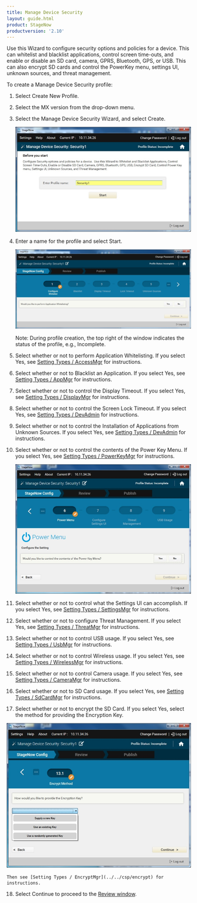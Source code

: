 ```yaml
---
title: Manage Device Security
layout: guide.html
product: StageNow
productversion: '2.10'
---
```

Use this Wizard to configure security options and policies for a device.  This can whitelist and blacklist applications, control screen time-outs, and enable or disable an SD card, camera, GPRS, Bluetooth, GPS, or USB. This can also encrypt SD cards and control the PowerKey menu, settings UI, unknown sources, and threat management. 

To create a Manage Device Security profile:

1. Select Create New Profile.

2. Select the MX version from the drop-down menu.

3. Select the Manage Device Security Wizard, and select Create.

    ![img](../../images/profiles/managesecurity_name.jpg)

4. Enter a name for the profile and select Start.

    ![img](../../images/profiles/managesecurity_whitelist.jpg)

    Note: During profile creation, the top right of the window indicates the status of the profile, e.g., Incomplete.

5. Select whether or not to perform Application Whitelisting. If you select Yes, see [Setting Types / AccessMgr](../../csp/access) for instructions. 

6. Select whether or not to Blacklist an Application. If you select Yes, see [Setting Types / AppMgr](../../csp/app) for instructions. 

7. Select whether or not to control the Display Timeout. If you select Yes, see [Setting Types / DisplayMgr](../../csp/display) for instructions. 

8. Select whether or not to control the Screen Lock Timeout. If you select Yes, see [Setting Types / DevAdmin](../../csp/devadmin) for instructions. 

9. Select whether or not to control the Installation of Applications from Unknown Sources. If you select Yes, see [Setting Types / DevAdmin](../../csp/devadmin) for instructions. 

10. Select whether or not to control the contents of the Power Key Menu. If you select Yes, see [Setting Types / PowerKeyMgr](../../csp/powerkey) for instructions.

    ![img](../../images/profiles/managesecurity_powerkey.jpg)

11. Select whether or not to control what the Settings UI can accomplish. If you select Yes, see [Setting Types / SettingsMgr](../../csp/settingsmgr) for instructions.

12. Select whether or not to configure Threat Management. If you select Yes, see [Setting Types / ThreatMgr](../../csp/threat) for instructions.

13. Select whether or not to control USB usage. If you select Yes, see [Setting Types / UsbMgr](../../csp/usb) for instructions.

14. Select whether or not to control Wireless usage. If you select Yes, see [Setting Types / WirelessMgr](../../csp/wireless) for instructions.

15. Select whether or not to control Camera usage. If you select Yes, see [Setting Types / CameraMgr](../../csp/camera) for instructions.

16. Select whether or not to SD Card usage. If you select Yes, see [Setting Types / SdCardMgr](../../csp/sdcard) for instructions.

17. Select whether or not to encrypt the SD Card. If you select Yes, select the method for providing the Encryption Key.

   ![img](../../images/profiles/managesecurity_encryptSDcard.jpg)


    Then see [Setting Types / EncryptMgr](../../csp/encrypt) for instructions.

18. Select Continue to proceed to the [Review window](../../stagingprofiles?Review).






